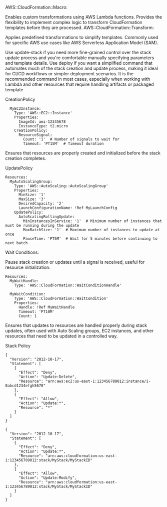AWS::CloudFormation::Macro:

Enables custom transformations using AWS Lambda functions.
Provides the flexibility to implement complex logic to transform CloudFormation templates before they are processed.
AWS::CloudFormation::Transform:

Applies predefined transformations to simplify templates.
Commonly used for specific AWS use cases like AWS Serverless Application Model (SAM).

Use update-stack 
if you need more fine-grained control over the stack update process and you're comfortable manually specifying parameters and template details.
Use deploy 
if you want a simplified command that automates much of the stack creation and update process, making it ideal for CI/CD workflows or simpler deployment scenarios. It is the recommended command in most cases, especially when working with Lambda and other resources that require handling artifacts or packaged template

CreationPolicy 
```Resources:
  MyEC2Instance:
    Type: 'AWS::EC2::Instance'
    Properties:
      ImageId: ami-12345678
      InstanceType: t2.micro
    CreationPolicy:
      ResourceSignal:
        Count: '1'  # Number of signals to wait for
        Timeout: 'PT15M'  # Timeout duration
```

Ensures that resources are properly created and initialized before the stack creation completes.

UpdatePolicy
```
Resources:
  MyAutoScalingGroup:
    Type: 'AWS::AutoScaling::AutoScalingGroup'
    Properties:
      MinSize: '1'
      MaxSize: '3'
      DesiredCapacity: '2'
      LaunchConfigurationName: !Ref MyLaunchConfig
    UpdatePolicy:
      AutoScalingRollingUpdate:
        MinInstancesInService: '1'  # Minimum number of instances that must be running during the update
        MaxBatchSize: '1'  # Maximum number of instances to update at once
        PauseTime: 'PT5M'  # Wait for 5 minutes before continuing to next batch
```

Wait Conditions: 

Pause stack creation or updates until a signal is received, useful for resource initialization.
```
Resources:
  MyWaitHandle:
    Type: 'AWS::CloudFormation::WaitConditionHandle'

  MyWaitCondition:
    Type: 'AWS::CloudFormation::WaitCondition'
    Properties:
      Handle: !Ref MyWaitHandle
      Timeout: 'PT10M'
      Count: 1
```

Ensures that updates to resources are handled properly during stack updates, often used with Auto Scaling groups, EC2 instances, and other resources that need to be updated in a controlled way.


Stack Policy

```
{
  "Version": "2012-10-17",
  "Statement": [
    {
      "Effect": "Deny",
      "Action": "Update:Delete",
      "Resource": "arn:aws:ec2:us-east-1:123456789012:instance/i-0abcd1234efgh5678"
    },
    {
      "Effect": "Allow",
      "Action": "Update:*",
      "Resource": "*"
    }
  ]
}

```

```
{
  "Version": "2012-10-17",
  "Statement": [
    {
      "Effect": "Deny",
      "Action": "Update:*",
      "Resource": "arn:aws:cloudformation:us-east-1:123456789012:stack/MyStack/MyStackID"
    },
    {
      "Effect": "Allow",
      "Action": "Update:Modify",
      "Resource": "arn:aws:cloudformation:us-east-1:123456789012:stack/MyStack/MyStackID"
    }
  ]
}
```
